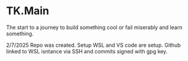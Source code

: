 # TK.Main
The start to a journey to build something cool or fail miserably and learn something. 

2/7/2025 Repo was created. Setup WSL and VS code are setup. Github linked to WSL isntance via SSH and commits signed with gpg key.
